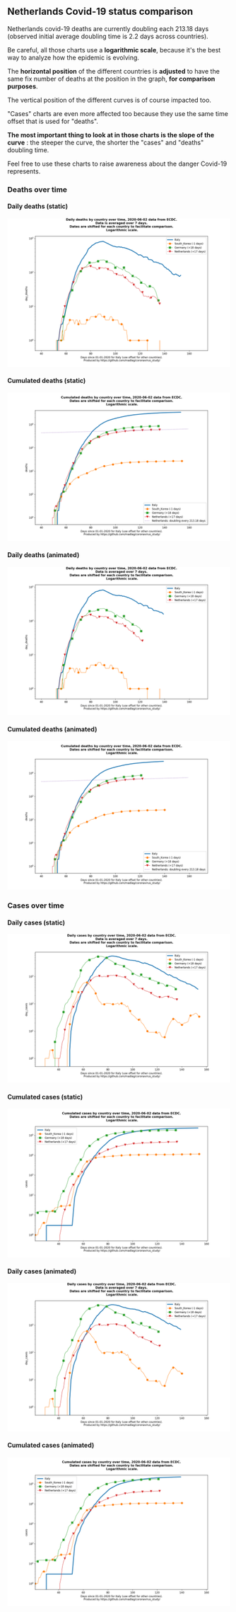 ## Netherlands Covid-19 status comparison 

Netherlands covid-19 deaths are currently doubling each 213.18 days (observed initial average doubling time is 2.2 days across countries).



Be careful, all those charts use a **logarithmic scale**, because it's the best way to analyze how the epidemic is evolving.
 
The **horizontal position** of the different countries is **adjusted** to have the same fix number of deaths at the position in the graph, **for comparison purposes**.

The vertical position of the different curves is of course impacted too.

"Cases" charts are even more affected too because they use the same time offset that is used for "deaths".

**The most important thing to look at in those charts is the slope of the curve** : the steeper the curve, the shorter the "cases" and "deaths" doubling time.

Feel free to use these charts to raise awareness about the danger Covid-19 represents. 


 
### Deaths over time
 
#### Daily deaths (static)
![Netherlands covid-19 daily deaths static chart](https://raw.githubusercontent.com/madlag/coronavirus_study/master/notebooks/graphs/2020-06-02/countries/Netherlands/2020-06-02_Netherlands_day_deaths.png "Netherlands covid-19 day_deaths static chart")   
 
#### Cumulated deaths (static)
![Netherlands covid-19 cumulated deaths static chart](https://raw.githubusercontent.com/madlag/coronavirus_study/master/notebooks/graphs/2020-06-02/countries/Netherlands/2020-06-02_Netherlands_deaths.png "Netherlands covid-19 deaths static chart")   
 
#### Daily deaths (animated)
![Netherlands covid-19 daily deaths animated chart](https://raw.githubusercontent.com/madlag/coronavirus_study/master/notebooks/graphs/2020-06-02/countries/Netherlands/2020-06-02_Netherlands_day_deaths.gif "Netherlands covid-19 day_deaths animated chart")   
 
#### Cumulated deaths (animated)
![Netherlands covid-19 cumulated deaths animated chart](https://raw.githubusercontent.com/madlag/coronavirus_study/master/notebooks/graphs/2020-06-02/countries/Netherlands/2020-06-02_Netherlands_deaths.gif "Netherlands covid-19 deaths animated chart")   

 
### Cases over time
 
#### Daily cases (static)
![Netherlands covid-19 daily cases static chart](https://raw.githubusercontent.com/madlag/coronavirus_study/master/notebooks/graphs/2020-06-02/countries/Netherlands/2020-06-02_Netherlands_day_cases.png "Netherlands covid-19 day_cases static chart")   
 
#### Cumulated cases (static)
![Netherlands covid-19 cumulated cases static chart](https://raw.githubusercontent.com/madlag/coronavirus_study/master/notebooks/graphs/2020-06-02/countries/Netherlands/2020-06-02_Netherlands_cases.png "Netherlands covid-19 cases static chart")   
 
#### Daily cases (animated)
![Netherlands covid-19 daily cases animated chart](https://raw.githubusercontent.com/madlag/coronavirus_study/master/notebooks/graphs/2020-06-02/countries/Netherlands/2020-06-02_Netherlands_day_cases.gif "Netherlands covid-19 day_cases animated chart")   
 
#### Cumulated cases (animated)
![Netherlands covid-19 cumulated cases animated chart](https://raw.githubusercontent.com/madlag/coronavirus_study/master/notebooks/graphs/2020-06-02/countries/Netherlands/2020-06-02_Netherlands_cases.gif "Netherlands covid-19 cases animated chart")   

